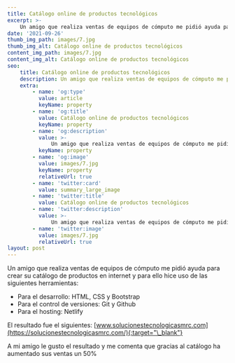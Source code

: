 ```yaml
---
title: Catálogo online de productos tecnológicos
excerpt: >-
    Un amigo que realiza ventas de equipos de cómputo me pidió ayuda para crear su catálogo de productos en internet y para ello hice uso de las siguientes herramientas...
date: '2021-09-26'
thumb_img_path: images/7.jpg
thumb_img_alt: Catálogo online de productos tecnológicos
content_img_path: images/7.jpg
content_img_alt: Catálogo online de productos tecnológicos
seo:
    title: Catálogo online de productos tecnológicos
    description: Un amigo que realiza ventas de equipos de cómputo me pidió ayuda para crear su catálogo de productos en internet y para ello hice uso de las siguientes herramientas...
    extra:
        - name: 'og:type'
          value: article
          keyName: property
        - name: 'og:title'
          value: Catálogo online de productos tecnológicos
          keyName: property
        - name: 'og:description'
          value: >-
              Un amigo que realiza ventas de equipos de cómputo me pidió ayuda para crear su catálogo de productos en internet y para ello hice uso de las siguientes herramientas...
          keyName: property
        - name: 'og:image'
          value: images/7.jpg
          keyName: property
          relativeUrl: true
        - name: 'twitter:card'
          value: summary_large_image
        - name: 'twitter:title'
          value: Catálogo online de productos tecnológicos
        - name: 'twitter:description'
          value: >-
              Un amigo que realiza ventas de equipos de cómputo me pidió ayuda para crear su catálogo de productos en internet y para ello hice uso de las siguientes herramientas...
        - name: 'twitter:image'
          value: images/7.jpg
          relativeUrl: true
layout: post
---
```


Un amigo que realiza ventas de equipos de cómputo me pidió ayuda para crear su catálogo de productos en internet y para ello hice uso de las siguientes herramientas:

-   Para el desarrollo: HTML, CSS y Bootstrap
-   Para el control de versiones: Git y Github
-   Para el hosting: Netlify

El resultado fue el siguientes: [www.solucionestecnologicasmrc.com](https://solucionestecnologicasmrc.com/){:target="\_blank"}

A mi amigo le gusto el resultado y me comenta que gracias al catálogo ha aumentado sus ventas un 50%
